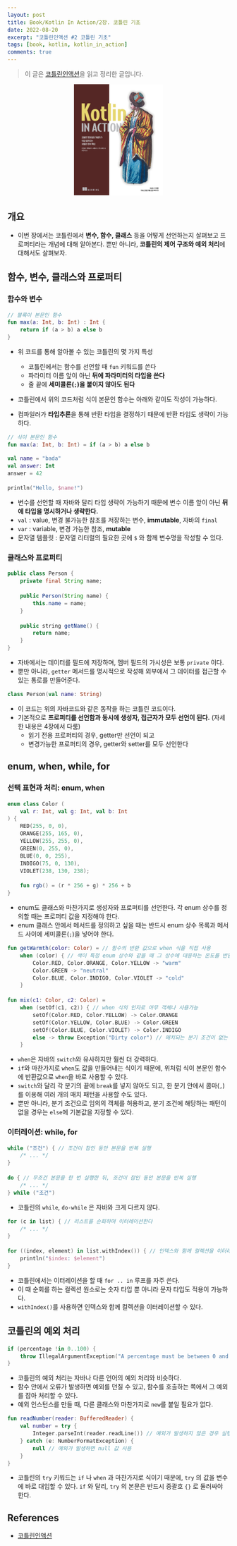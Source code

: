 ```yaml
---
layout: post
title: Book/Kotlin In Action/2장. 코틀린 기초
date: 2022-08-20
excerpt: "코틀린인액션 #2 코틀린 기초"
tags: [book, kotlin, kotlin_in_action]
comments: true
---
```


> 이 글은 [코틀린인액션](http://www.kyobobook.co.kr/product/detailViewKor.laf?mallGb=KOR&ejkGb=KOR&barcode=9791161750712)을 읽고 정리한 글입니다.

<div style="width:40% !important; margin:0 auto">
<img src="/assets/img/kotlin_in_action.png" alt="kotlin_in_action.png">
</div>

## 개요
- 이번 장에서는 코틀린에서 **변수, 함수, 클래스** 등을 어떻게 선언하는지 살펴보고 프로퍼티라는 개념에 대해 알아본다. 뿐만 아니라, **코틀린의 제어 구조와 예외 처리**에 대해서도 살펴보자.

## 함수, 변수, 클래스와 프로퍼티
### 함수와 변수
```kotlin
// 블록이 본문인 함수
fun max(a: Int, b: Int) : Int {
    return if (a > b) a else b
}
```
- 위 코드를 통해 알아볼 수 있는 코틀린의 몇 가지 특성
  - 코틀린에서는 함수를 선언할 때 `fun` 키워드를 쓴다
  - 파라미터 이름 앞이 아닌 **뒤에 파라미터의 타입을 쓴다**
  - 줄 끝에 **세미콜론(`;`)을 붙이지 않아도 된다**

- 코틀린에서 위의 코드처럼 식이 본문인 함수는 아래와 같이도 작성이 가능하다.
- 컴파일러가 **타입추론**을 통해 반환 타입을 결정하기 때문에 반환 타입도 생략이 가능하다.

```kotlin
// 식이 본문인 함수
fun max(a: Int, b: Int) = if (a > b) a else b
```

```kotlin
val name = "bada"
val answer: Int
answer = 42

println("Hello, $name!")
```
- 변수를 선언할 때 자바와 달리 타입 생략이 가능하기 때문에 변수 이름 앞이 아닌 **뒤에 타입을 명시하거나 생략한다.**
- `val` : value, 변경 불가능한 참조를 저장하는 변수, **immutable**, 자바의 `final`
- `var` : variable, 변경 가능한 참조, **mutable**
- 문자열 템플릿 : 문자열 리터럴의 필요한 곳에 `$` 와 함께 변수명을 작성할 수 있다.

### 클래스와 프로퍼티
```java
public class Person {
    private final String name;

    public Person(String name) {
        this.name = name;
    }

    public string getName() {
        return name;
    }
}
```
- 자바에서는 데이터를 필드에 저장하며, 멤버 필드의 가시성은 보통 `private` 이다.
- 뿐만 아니라, `getter` 메서드를 명시적으로 작성해 외부에서 그 데이터를 접근할 수 있는 통로를 만들어준다.

```kotlin
class Person(val name: String)
```

- 이 코드는 위의 자바코드와 같은 동작을 하는 코틀린 코드이다.
- 기본적으로 **프로퍼티를 선언함과 동시에 생성자, 접근자가 모두 선언이 된다.** (자세한 내용은 4장에서 다룸)
  - 읽기 전용 프로퍼티의 경우, getter만 선언이 되고
  - 변경가능한 프로퍼티의 경우, getter와 setter를 모두 선언한다

## enum, when, while, for
### 선택 표현과 처리: enum, when
```kotlin
enum class Color (
	val r: Int, val g: Int, val b: Int
) {
	RED(255, 0, 0),
    ORANGE(255, 165, 0),
	YELLOW(255, 255, 0),
    GREEN(0, 255, 0),
    BLUE(0, 0, 255),
	INDIGO(75, 0, 130),
    VIOLET(238, 130, 238);

	fun rgb() = (r * 256 + g) * 256 + b
}
```
- enum도 클래스와 마찬가지로 생성자와 프로퍼티를 선언한다. 각 enum 상수를 정의할 때는 프로퍼티 값을 지정해야 한다.
- enum 클래스 안에서 메서드를 정의하고 싶을 때는 반드시 enum 상수 목록과 메서드 사이에 세미콜론(`;`)을 넣어야 한다.

```kotlin
fun getWarmth(color: Color) = // 함수의 반환 값으로 when 식을 직접 사용
    when (color) { // 색이 특정 enum 상수와 같을 때 그 상수에 대응하는 온도를 반환
        Color.RED, Color.ORANGE, Color.YELLOW -> "warm"
        Color.GREEN -> "neutral"
        Color.BLUE, Color.INDIGO, Color.VIOLET -> "cold"
    }

fun mix(c1: Color, c2: Color) =
    when (setOf(c1, c2)) { // when 식의 인자로 아무 객체나 사용가능
        setOf(Color.RED, Color.YELLOW) -> Color.ORANGE
        setOf(Color.YELLOW, Color.BLUE) -> Color.GREEN
        setOf(Color.BLUE, Color.VIOLET) -> Color.INDIGO
        else -> throw Exception("Dirty color") // 매치되는 분기 조건이 없는 경우
    }
```
- `when`은 자바의 `switch`와 유사하지만 훨씬 더 강력하다.
- `if`와 마찬가지로 `when`도 값을 만들어내는 식이기 때문에, 위처럼 식이 본문인 함수에 반환값으로 `when`을 바로 사용할 수 있다.
- `switch`와 달리 각 분기의 끝에 `break`를 넣지 않아도 되고, 한 분기 안에서 콤마(`,`)를 이용해 여러 개의 매치 패턴을 사용할 수도 있다.
- 뿐만 아니라, 분기 조건으로 임의의 객체를 허용하고, 분기 조건에 해당하는 패턴이 없을 경우는 `else`에 기본값을 지정할 수 있다.

### 이터레이션: while, for
```kotlin
while ("조건") { // 조건이 참인 동안 본문을 반복 실행
    /* ... */
}

do { // 무조건 본문을 한 번 실행한 뒤, 조건이 참인 동안 본문을 반복 실행
    /* ... */
} while ("조건")
```
- 코틀린의 `while`, `do-while` 은 자바와 크게 다르지 않다.

```kotlin
for (c in list) { // 리스트를 순회하며 이터레이션한다
    /* ... */
}

for ((index, element) in list.withIndex()) { // 인덱스와 함께 컬렉션을 이터레이션한다
    println("$index: $element")
}
```
- 코틀린에서는 이터레이션을 할 때 `for .. in` 루프를 자주 쓴다.
- 이 때 순회를 하는 컬렉션 원소로는 숫자 타입 뿐 아니라 문자 타입도 적용이 가능하다.
- `withIndex()`를 사용하면 인덱스와 함께 컬렉션을 이터레이션할 수 있다.

## 코틀린의 예외 처리
```kotlin
if (percentage !in 0..100) {
    throw IllegalArgumentException("A percentage must be between 0 and 100")
}
```
- 코틀린의 예외 처리는 자바나 다른 언어의 예외 처리와 비슷하다.
- 함수 안에서 오류가 발생하면 예외를 던질 수 있고, 함수를 호출하는 쪽에서 그 예외를 잡아 처리할 수 있다.
- 예외 인스턴스를 만들 때, 다른 클래스와 마찬가지로 `new`를 붙일 필요가 없다.

```kotlin
fun readNumber(reader: BufferedReader) {
    val number = try {
        Integer.parseInt(reader.readLine()) // 예외가 발생하지 않은 경우 실행
    } catch (e: NumberFormatException) {
        null // 예외가 발생하면 null 값 사용
    }
}
```
- 코틀린의 `try` 키워드는 `if` 나 `when` 과 마찬가지로 식이기 때문에, `try` 의 값을 변수에 바로 대입할 수 있다. `if` 와 달리, `try` 의 본문은 반드시 중괄호 `{}` 로 둘러싸야 한다.

## References
- [코틀린인액션](http://www.kyobobook.co.kr/product/detailViewKor.laf?mallGb=KOR&ejkGb=KOR&barcode=9791161750712)